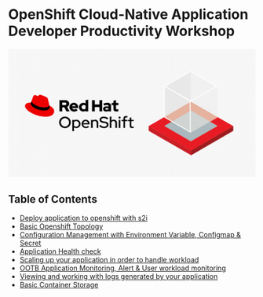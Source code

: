 # OpenShift Cloud-Native Application Developer Productivity Workshop

![](images/workshop.png)

## Table of Contents
<!---
- [Prerequisite for workshop (Instructor Only)](prereq.md)
--->
- [Deploy application to openshift with s2i](deploywiths2i.md)
- [Basic Openshift Topology](openshifttopology.md)
- [Configuration Management with Environment Variable, Configmap & Secret](evconfigsecret.md)
- [Application Health check](apphealth.md)
- [Scaling up your application in order to handle workload](scale.md)
- [OOTB Application Monitoring, Alert & User workload monitoring](monitor.md)
- [Viewing and working with logs generated by your application](logging.md)
- [Basic Container Storage](storage.md)
<!---
- [Basic Serverless, auto scale up & scale down by request](serverless.md)
- [Complex Cloud-Native Application with Live Flight Track Demo](liveflight.md)
--->





